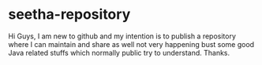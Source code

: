 # seetha-repository

Hi Guys,
I am new to github and my intention is to publish a repository where I can maintain and share as well not very happening bust some good Java related stuffs which normally public try to understand.
Thanks.
